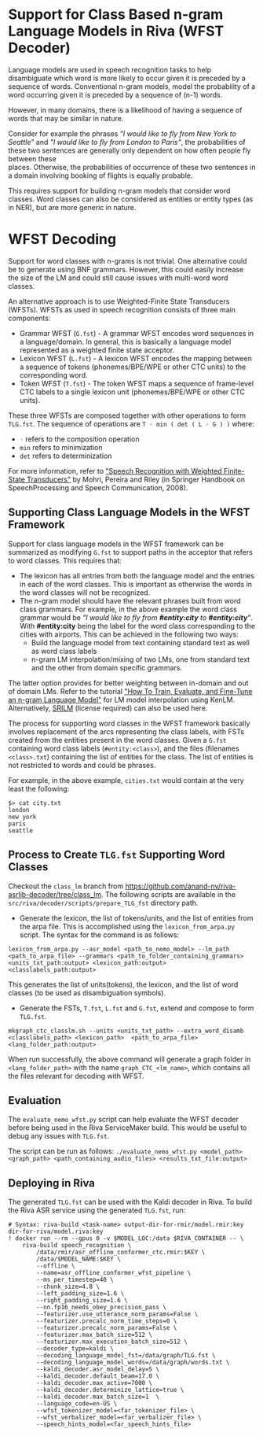 # Support for Class Based n-gram Language Models in Riva (WFST Decoder)
Language models are used in speech recognition tasks to help disambiguate 
which word is more likely to occur given it is preceded by a sequence of words.
Conventional n-gram models, model the probability of a word occurring given it 
is preceded by a sequence of (n-1) words.

However, in many domains, there is a likelihood of having a 
sequence of words that may be similar in nature. 

Consider for example the phrases *"I would like to fly from New York to Seattle"*
and *"I would like to fly from London to Paris"*, the probabilities of these two 
sentences are generally only dependent on how often people fly between these  
places. Otherwise, the probabilities of occurrence of these two sentences in a
domain involving booking of flights is equally probable.

This requires support for building n-gram models that consider word classes.
Word classes can also be considered as entities or entity types (as in NER), but 
are more generic in nature.


# WFST Decoding
Support for word classes with n-grams is not trivial. One alternative could be to 
generate using BNF grammars. However, this could
easily increase the size of the LM and could still cause issues with multi-word 
word classes. 

An alternative approach is to use Weighted-Finite State Transducers (WFSTs). 
WFSTs as used in speech recognition consists of three main components:

* Grammar WFST (`G.fst`) - A grammar WFST encodes word sequences in a 
language/domain. In general, this is basically a language model represented as
a weighted finite state acceptor.
* Lexicon WFST (`L.fst`) - A lexicon WFST encodes the mapping between a sequence
of tokens (phonemes/BPE/WPE or other CTC units) to the corresponding word.
* Token WFST (`T.fst`) - The token WFST maps a sequence of frame-level CTC labels
to a single lexicon unit (phonemes/BPE/WPE or other CTC units).

These three WFSTs are composed together with other operations to form `TLG.fst`.
The sequence of operations are `T ◦ min ( det ( L ◦ G ) )` where:
*  `◦` refers to the composition operation
* `min` refers to minimization
* `det` refers to determinization

For more information, refer to
["Speech Recognition with Weighted Finite-State Transducers"](http://www.cs.nyu.edu/~mohri/pub/hbka.pdf) 
by Mohri, Pereira and Riley (in Springer Handbook on SpeechProcessing and Speech Communication, 2008).


## Supporting Class Language Models in the WFST Framework
Support for class language models in the WFST framework can be summarized as 
modifying `G.fst` to support paths in the acceptor that refers to word classes.
This requires that:
* The lexicon has all entries from both the language model and the entries in
each of the word classes. This is important as otherwise the words in the word 
classes will not be recognized.
* The n-gram model should have the relevant phrases built from word class grammars.
For example, in the above example the word class grammar would 
be *"I would like to fly from **#entity:city** to **#entity:city**"*. 
With **#entity:city**
being the label for the word class corresponding to the cities with airports. 
This can be achieved in the following two ways:
    - Build the language model from text containing standard text as well as
  word class labels
    - n-gram LM interpolation/mixing of two LMs, one from standard text and the other 
  from domain specific grammars.

The latter option provides for better weighting between in-domain and out of 
domain LMs. 
Refer to the tutorial ["How To Train, Evaluate, and Fine-Tune an n-gram Language Model"](asr-python-advanced-nemo-ngram-training-and-finetuning.ipynb) 
for LM model interpolation using KenLM. 
Alternatively, [SRILM](http://www.speech.sri.com/projects/srilm/) (license required) can also be used here.

The process for supporting word classes in the WFST framework basically involves
replacement of the arcs representing the class labels, with FSTs created from 
the entities present in the word classes. Given a `G.fst` containing 
word class labels (`#entity:<class>`), and the files (filenames `<class>.txt`) 
containing the list of entities for the class. The list of entities is not 
restricted to words and could be phrases.

For example, in the above example, `cities.txt` would contain at the very least the 
following:
```shell
$> cat city.txt
london
new york
paris
seattle
```

## Process to Create `TLG.fst` Supporting Word Classes
Checkout the `class_lm` branch from https://github.com/anand-nv/riva-asrlib-decoder/tree/class_lm. 
The following scripts are available in the `src/riva/decoder/scripts/prepare_TLG_fst` directory path.

* Generate the lexicon, the list of tokens/units, and the list of entities from the 
arpa file. This is accomplished using the `lexicon_from_arpa.py` script. 
The syntax for the command is as follows:

`lexicon_from_arpa.py --asr_model <path_to_nemo_model> --lm_path <path_to_arpa_file> --grammars <path_to_folder_containing_grammars> <units_txt_path:output> <lexicon_path:output> <classlabels_path:output>`

This generates the list of units(tokens), the lexicon, and the list of word 
classes (to be used as disambiguation symbols). 

* Generate the FSTs, `T.fst`, `L.fst` and `G.fst`, extend and compose to 
form `TLG.fst`.

`mkgraph_ctc_classlm.sh --units <units_txt_path> --extra_word_disamb <classlabels_path> <lexicon_path>  <path_to_arpa_file> <lang_folder_path:output>`

When run successfully, the above command will generate a graph folder in
`<lang_folder_path>` with the name `graph_CTC_<lm_name>`, which contains
all the files relevant for decoding with WFST.


## Evaluation
The `evaluate_nemo_wfst.py` script can help evaluate the WFST decoder before 
being used in the Riva ServiceMaker build. This would be useful to 
debug any issues with `TLG.fst`.

The script can be run as follows:
`./evaluate_nemo_wfst.py <model_path> <graph_path> <path_containing_audio_files> <results_txt_file:output>`

## Deploying in Riva
The generated `TLG.fst` can be used with the Kaldi decoder in Riva. To build the Riva ASR service using the generated
`TLG.fst`, run:

```shell
# Syntax: riva-build <task-name> output-dir-for-rmir/model.rmir:key dir-for-riva/model.riva:key
! docker run --rm --gpus 0 -v $MODEL_LOC:/data $RIVA_CONTAINER -- \
    riva-build speech_recognition \
        /data/rmir/asr_offline_conformer_ctc.rmir:$KEY \
        /data/$MODEL_NAME:$KEY \
        --offline \
        --name=asr_offline_conformer_wfst_pipeline \
        --ms_per_timestep=40 \
        --chunk_size=4.8 \
        --left_padding_size=1.6 \
        --right_padding_size=1.6 \
        --nn.fp16_needs_obey_precision_pass \
        --featurizer.use_utterance_norm_params=False \
        --featurizer.precalc_norm_time_steps=0 \
        --featurizer.precalc_norm_params=False \
        --featurizer.max_batch_size=512 \
        --featurizer.max_execution_batch_size=512 \
        --decoder_type=kaldi \
        --decoding_language_model_fst=/data/graph/TLG.fst \
        --decoding_language_model_words=/data/graph/words.txt \
        --kaldi_decoder.asr_model_delay=5 \
        --kaldi_decoder.default_beam=17.0 \
        --kaldi_decoder.max_active=7000 \
        --kaldi_decoder.determinize_lattice=true \
        --kaldi_decoder.max_batch_size=1  \
        --language_code=en-US \
        --wfst_tokenizer_model=<far_tokenizer_file> \
        --wfst_verbalizer_model=<far_verbalizer_file> \
        --speech_hints_model=<far_speech_hints_file>
```




